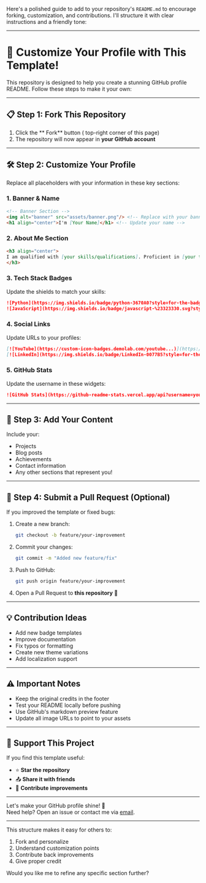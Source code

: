 Here's a polished guide to add to your repository's `README.md` to encourage forking, customization, and contributions. I'll structure it with clear instructions and a friendly tone:

---

# 🚀 Customize Your Profile with This Template!

This repository is designed to help you create a stunning GitHub profile README. Follow these steps to make it your own:

---

## 📋 Step 1: Fork This Repository
1. Click the ** Fork** button ( top-right corner of this page)
2. The repository will now appear in **your GitHub account**

---

## 🛠️ Step 2: Customize Your Profile
Replace all placeholders with your information in these key sections:

### 1. **Banner & Name**
```markdown
<!-- Banner Section -->
<img alt="banner" src="assets/banner.png"/> <!-- Replace with your banner -->
<h1 align="center">I'm [Your Name]</h1> <!-- Update your name -->
```

### 2. **About Me Section**
```markdown
<h3 align="center">
I am qualified with [your skills/qualifications]. Proficient in [your tools/languages]...
</h3>
```

### 3. **Tech Stack Badges**
Update the shields to match your skills:
```markdown
![Python](https://img.shields.io/badge/python-3670A0?style=for-the-badge&logo=python&logoColor=ffdd54)
![JavaScript](https://img.shields.io/badge/javascript-%23323330.svg?style=for-the-badge&logo=javascript&logoColor=%23F7DF1E)
```

### 4. **Social Links**
Update URLs to your profiles:
```markdown
[![YouTube](https://custom-icon-badges.demolab.com/youtube...)](https://www.youtube.com/your-channel)
[![LinkedIn](https://img.shields.io/badge/LinkedIn-0077B5?style=for-the-badge&logo=linkedin)](https://linkedin.com/in/your-profile)
```

### 5. **GitHub Stats**
Update the username in these widgets:
```markdown
![GitHub Stats](https://github-readme-stats.vercel.app/api?username=your-username&show_icons=true)
```

---

## 📲 Step 3: Add Your Content
Include your:
- Projects
- Blog posts
- Achievements
- Contact information
- Any other sections that represent you!

---

## 🤝 Step 4: Submit a Pull Request (Optional)
If you improved the template or fixed bugs:
1. Create a new branch:  
   ```bash
   git checkout -b feature/your-improvement
   ```
2. Commit your changes:  
   ```bash
   git commit -m "Added new feature/fix"
   ```
3. Push to GitHub:  
   ```bash
   git push origin feature/your-improvement
   ```
4. Open a Pull Request to **this repository** 🎉

---

## 💡 Contribution Ideas
- Add new badge templates
- Improve documentation
- Fix typos or formatting
- Create new theme variations
- Add localization support

---

## ⚠️ Important Notes
- Keep the original credits in the footer
- Test your README locally before pushing
- Use GitHub's markdown preview feature
- Update all image URLs to point to your assets

---

## 🙌 Support This Project
If you find this template useful:
- ⭐ **Star the repository**
- 📤 **Share it with friends**
- 🤝 **Contribute improvements**

---

Let's make your GitHub profile shine! 🌟  
Need help? Open an issue or contact me via [email](antimpal01617121@gmail.com).

---

This structure makes it easy for others to:
1. Fork and personalize
2. Understand customization points
3. Contribute back improvements
4. Give proper credit

Would you like me to refine any specific section further?